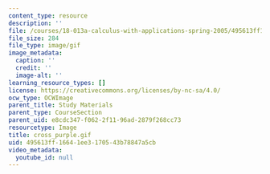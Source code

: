 ```yaml
---
content_type: resource
description: ''
file: /courses/18-013a-calculus-with-applications-spring-2005/495613ff16641ee3170543b78847a5cb_cross_purple.gif
file_size: 284
file_type: image/gif
image_metadata:
  caption: ''
  credit: ''
  image-alt: ''
learning_resource_types: []
license: https://creativecommons.org/licenses/by-nc-sa/4.0/
ocw_type: OCWImage
parent_title: Study Materials
parent_type: CourseSection
parent_uid: e8cdc347-f062-2f11-96ad-2879f268cc73
resourcetype: Image
title: cross_purple.gif
uid: 495613ff-1664-1ee3-1705-43b78847a5cb
video_metadata:
  youtube_id: null
---
```

